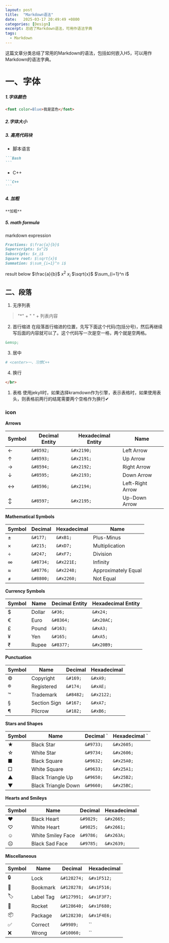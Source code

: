 ```yaml
---
layout: post
title:  "Markdown语法"
date:   2025-03-17 20:49:49 +0800
categories: [Design]
excerpt: 总结了Markdown语法，可用作语法字典
tags:
  - Markdown
---
```


这篇文章分类总结了常用的Markdown的语法，包括如何嵌入H5，可以用作Markdown的语法字典。

# 一、字体

##### 1.字体颜色

```html
<font color=Blue>我是蓝色</font>
```

##### 2.字体大小

##### 3. 高亮代码块

* 脚本语言

````md
```Bash
```
````

* C++

````md
```C++
```
````

##### 4. 加粗

````md
**加粗**
````

##### 5. math formula

markdown expression

```md
Fractions: $\frac{a}{b}$
Superscripts: $x^2$
Subscripts: $x_i$
Square root: $\sqrt{x}$
Summation: $\sum_{i=1}^n i$
```

result below
$\frac{a}{b}$
$x^2$
$x_i$
$\sqrt{x}$
$\sum_{i=1}^n i$

## 二、段落

1. 无序列表

> "*" + " " + 列表内容

2. 首行缩进
在段落首行缩进的位置，先写下面这个代码(包括分号)，然后再继续写后面的内容就可以了。这个代码写一次是空一格，两个就是空两格。

```md
&emsp;
```

3. 居中

```Bash
# <center>一、习惯C++
```

4. 换行

```md
</br>
```

1. 表格
使用jekyll时，如果选择kramdown作为引擎，表示表格时，如果使用表头，则表格前两行的结尾需要两个空格作为换行&#10004;

### icon

**Arrows**

| Symbol | Decimal Entity | Hexadecimal Entity | Name             |
| ------ | -------------- | ------------------ | ---------------- |
| ←      | `&#8592;`      | `&#x2190;`         | Left Arrow       |
| ↑      | `&#8593;`      | `&#x2191;`         | Up Arrow         |
| →      | `&#8594;`      | `&#x2192;`         | Right Arrow      |
| ↓      | `&#8595;`      | `&#x2193;`         | Down Arrow       |
| ↔      | `&#8596;`      | `&#x2194;`         | Left-Right Arrow |
| ↕      | `&#8597;`      | `&#x2195;`         | Up-Down Arrow    |

**Mathematical Symbols**

| Symbol | Decimal   | Hexadecimal | Name                |
| ------ | --------- | ----------- | ------------------- |
| ±      | `&#177;`  | `&#xB1;`    | Plus-Minus          |
| ×      | `&#215;`  | `&#xD7;`    | Multiplication      |
| ÷      | `&#247;`  | `&#xF7;`    | Division            |
| ∞      | `&#8734;` | `&#x221E;`  | Infinity            |
| ≈      | `&#8776;` | `&#x2248;`  | Approximately Equal |
| ≠      | `&#8800;` | `&#x2260;`  | Not Equal           |

**Currency Symbols**

| Symbol | Name   | Decimal Entity | Hexadecimal Entity |
| ------ | ------ | -------------- | ------------------ |
| $      | Dollar | `&#36;`        | `&#x24;`           |
| €      | Euro   | `&#8364;`      | `&#x20AC;`         |
| £      | Pound  | `&#163;`       | `&#xA3;`           |
| ¥      | Yen    | `&#165;`       | `&#xA5;`           |
| ₹      | Rupee  | `&#8377;`      | `&#x20B9;`         |

**Punctuation**

| Symbol | Name         | Decimal   | Hexadecimal |
| ------ | ------------ | --------- | ----------- |
| ©      | Copyright    | `&#169;`  | `&#xA9;`    |
| ®      | Registered   | `&#174;`  | `&#xAE;`    |
| ™      | Trademark    | `&#8482;` | `&#x2122;`  |
| §      | Section Sign | `&#167;`  | `&#xA7;`    |
| ¶      | Pilcrow      | `&#182;`  | `&#xB6;`    |

**Stars and Shapes**

| Symbol | Name                | Decimal ` | Hexadecimal ` |
| ------ | ------------------- | --------- | ------------- |
| ★      | Black Star          | `&#9733;` | `&#x2605;`    |
| ☆      | White Star          | `&#9734;` | `&#x2606;`    |
| ■      | Black Square        | `&#9632;` | `&#x25A0;`    |
| □      | White Square        | `&#9633;` | `&#x25A1;`    |
| ▲      | Black Triangle Up   | `&#9650;` | `&#x25B2;`    |
| ▼      | Black Triangle Down | `&#9660;` | `&#x25BC;`    |

**Hearts and Smileys**

| Symbol | Name              | Decimal   | Hexadecimal |
| ------ | ----------------- | --------- | ----------- |
| ♥      | Black Heart       | `&#9829;` | `&#x2665;`  |
| ♡      | White Heart       | `&#9825;` | `&#x2661;`  |
| ☺      | White Smiley Face | `&#9786;` | `&#x263A;`  |
| ☹      | Black Sad Face    | `&#9785;` | `&#x2639;`  |

**Miscellaneous**

| Symbol | Name      | Decimal     | Hexadecimal |
| ------ | --------- | ----------- | ----------- |
| 🔒      | Lock      | `&#128274;` | `&#x1F512;` |
| 🔖      | Bookmark  | `&#128278;` | `&#x1F516;` |
| 🏷️      | Label Tag | `&#127991;` | `&#x1F3F7;` |
| 🚀      | Rocket    | `&#128640;` | `&#x1F680;` |
| 📦      | Package   | `&#128230;` | `&#x1F4E6;` |
| ✅      | Correct      | `&#9989;` | `` |
| ❌      | Wrong  | `&#10060;` | `` |

